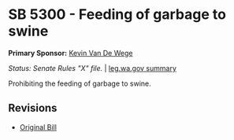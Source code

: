 # SB 5300 - Feeding of garbage to swine
**Primary Sponsor:** [Kevin Van De Wege](/person/leg/kevin.vandewege.md)

*Status: Senate Rules "X" file.* | [leg.wa.gov summary](https://app.leg.wa.gov/billsummary?BillNumber=5300&Year=2021)

Prohibiting the feeding of garbage to swine.

## Revisions
* [Original Bill](1/)